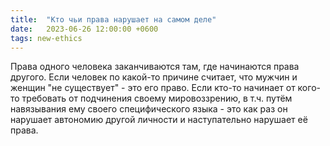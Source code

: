 ```yaml
---
title:  "Кто чьи права нарушает на самом деле"
date:   2023-06-26 12:00:00 +0600
tags: new-ethics
---
```

Права одного человека заканчиваются там, где начинаются права другого. Если человек по какой-то причине считает, что мужчин и женщин "не существует" - это его право. Если кто-то начинает от кого-то требовать от подчинения своему мировоззрению, в т.ч. путём навязывания ему своего специфического языка - это как раз он нарушает автономию другой личности и наступательно нарушает её права.
